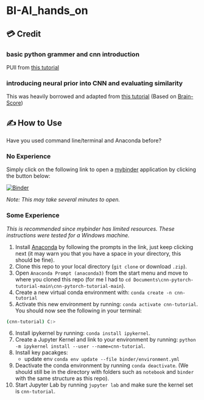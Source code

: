 # BI-AI_hands_on

## 💳 Credit

### basic python grammer and cnn introduction
PUll from [this tutorial](https://github.com/bbpi2/cnn-pytorch-tutorial/tree/main)

### introducing neural prior into CNN and evaluating similarity
This was heavily borrowed and adapted from [this tutorial](https://github.com/dicarlolab/vonenet/tree/master)
(Based on [Brain-Score](https://github.com/brain-score/vision))



## ✍️ How to Use

Have you used command line/terminal and Anaconda before?

### No Experience

Simply click on the following link to open a [mybinder](https://mybinder.org/) application by clicking the button below:

[![Binder](https://mybinder.org/badge_logo.svg)](https://mybinder.org/v2/gh/ncclab-sustech/BI-AI_hands_on/main?labpath=notebooks)

*Note: This may take several minutes to open.*

### Some Experience

*This is recommended since mybinder has limited resources. These instructions were tested for a Windows machine.*

1. Install [Anaconda](https://docs.anaconda.com/anaconda/install/index.html) by following the prompts in the link, just keep clicking next (it may warn you that you have a space in your directory, this should be fine).
2. Clone this repo to your local directory (`git clone` or download `.zip`).
3. Open `Anaconda Prompt (anaconda3)` from the start menu and move to where you cloned this repo (for me I had to `cd Documents\cnn-pytorch-tutorial-main\cnn-pytorch-tutorial-main`).
4. Create a new virtual conda environment with: `conda create -n cnn-tutorial`
5. Activate this new environment by running: `conda activate cnn-tutorial`. You should now see the following in your terminal:
```bash
(cnn-tutorial) C:>
```
6. Install ipykernel by running: `conda install ipykernel`.
7. Create a Jupyter Kernel and link to your environment by running: `python -m ipykernel install --user --name=cnn-tutorial`.
8. Install key pacakges:
    * update env  `conda env update --file binder/environment.yml`
9. Deactivate the conda environment by running `conda deactivate`. (We should still be in the directory with folders such as `notebook` and `binder` with the same structure as this repo).
10. Start Jupyter Lab by running `jupyter lab` and make sure the kernel set is `cnn-tutorial`.

